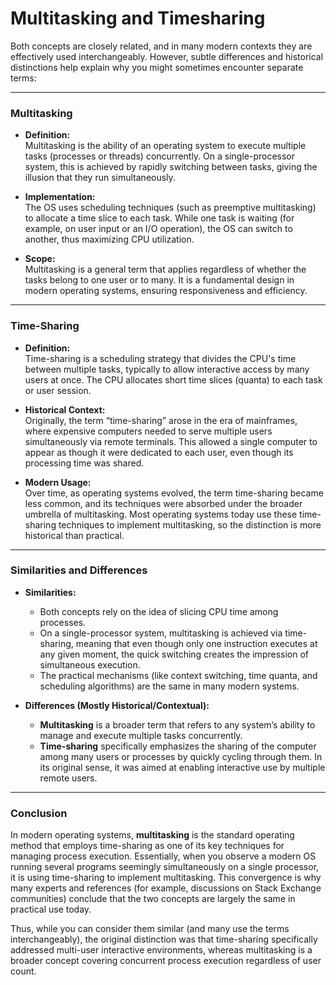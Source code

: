 # Multitasking and Timesharing

Both concepts are closely related, and in many modern contexts they are effectively used interchangeably. However, subtle differences and historical distinctions help explain why you might sometimes encounter separate terms:

---

### Multitasking

- **Definition:**  
  Multitasking is the ability of an operating system to execute multiple tasks (processes or threads) concurrently. On a single-processor system, this is achieved by rapidly switching between tasks, giving the illusion that they run simultaneously.

- **Implementation:**  
  The OS uses scheduling techniques (such as preemptive multitasking) to allocate a time slice to each task. While one task is waiting (for example, on user input or an I/O operation), the OS can switch to another, thus maximizing CPU utilization.

- **Scope:**  
  Multitasking is a general term that applies regardless of whether the tasks belong to one user or to many. It is a fundamental design in modern operating systems, ensuring responsiveness and efficiency.

---

### Time-Sharing

- **Definition:**  
  Time-sharing is a scheduling strategy that divides the CPU's time between multiple tasks, typically to allow interactive access by many users at once. The CPU allocates short time slices (quanta) to each task or user session.

- **Historical Context:**  
  Originally, the term “time-sharing” arose in the era of mainframes, where expensive computers needed to serve multiple users simultaneously via remote terminals. This allowed a single computer to appear as though it were dedicated to each user, even though its processing time was shared.

- **Modern Usage:**  
  Over time, as operating systems evolved, the term time-sharing became less common, and its techniques were absorbed under the broader umbrella of multitasking. Most operating systems today use these time-sharing techniques to implement multitasking, so the distinction is more historical than practical.

---

### Similarities and Differences

- **Similarities:**

  - Both concepts rely on the idea of slicing CPU time among processes.
  - On a single-processor system, multitasking is achieved via time-sharing, meaning that even though only one instruction executes at any given moment, the quick switching creates the impression of simultaneous execution.
  - The practical mechanisms (like context switching, time quanta, and scheduling algorithms) are the same in many modern systems.

- **Differences (Mostly Historical/Contextual):**
  - **Multitasking** is a broader term that refers to any system’s ability to manage and execute multiple tasks concurrently.
  - **Time-sharing** specifically emphasizes the sharing of the computer among many users or processes by quickly cycling through them. In its original sense, it was aimed at enabling interactive use by multiple remote users.

---

### Conclusion

In modern operating systems, **multitasking** is the standard operating method that employs time-sharing as one of its key techniques for managing process execution. Essentially, when you observe a modern OS running several programs seemingly simultaneously on a single processor, it is using time-sharing to implement multitasking. This convergence is why many experts and references (for example, discussions on Stack Exchange communities) conclude that the two concepts are largely the same in practical use today.

Thus, while you can consider them similar (and many use the terms interchangeably), the original distinction was that time-sharing specifically addressed multi-user interactive environments, whereas multitasking is a broader concept covering concurrent process execution regardless of user count.
